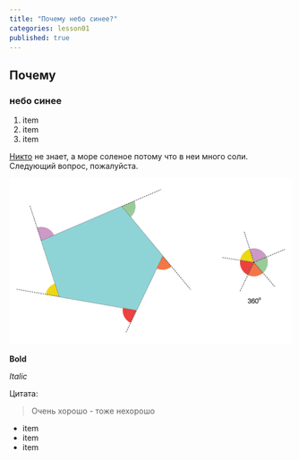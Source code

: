 ```yaml
---
title: "Почему небо синее?"
categories: lesson01
published: true
---
```


## Почему 
### небо синее


1. item
2. item
3. item

[Никто](wikipedia.org) не знает, а море соленое потому что в неи много соли.
Следующий вопрос, пожалуйста.

![54UZf.png](/img/54UZf.png)

**Bold**

_Italic_

Цитата: 
> Очень хорошо - тоже нехорошо

- item
- item
- item
